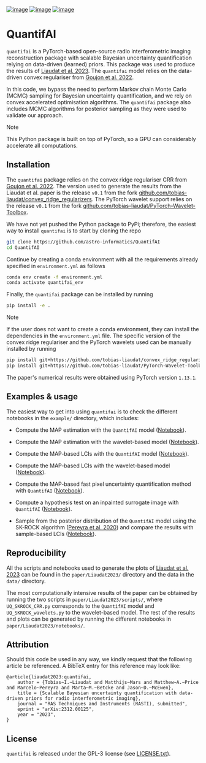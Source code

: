 [![image](https://img.shields.io/badge/GitHub-quantifai-brightgreen.svg?style=flat)](https://github.com/astro-informatics/quantifai) [![image](https://img.shields.io/badge/License-GPL-blue.svg?style=flat)](https://github.com/astro-informatics/quantifai/blob/main/LICENSE.txt) [![image](https://img.shields.io/badge/arXiv-2312.00125-red.svg?style=flat)]( https://arxiv.org/abs/2312.00125)  


# QuantifAI

`quantifai` is a PyTorch-based open-source radio interferometric imaging reconstruction package with scalable Bayesian uncertainty quantification relying on data-driven (learned) priors. This package was used to produce the results of [Liaudat et al. 2023](https://arxiv.org/abs/2312.00125). The `quantifai` model relies on the data-driven convex regulariser from [Goujon et al. 2022](https://arxiv.org/abs/2211.12461).

In this code, we bypass the need to perform Markov chain Monte Carlo (MCMC) sampling for Bayesian uncertainty quantification, and we rely on convex accelerated optimisation algorithms. The `quantifai` package also includes MCMC algorithms for posterior sampling as they were used to validate our approach.

> [!NOTE]  
> This Python package is built on top of PyTorch, so a GPU can considerably accelerate all computations. 


## Installation

The `quantifai` package relies on the convex ridge regulariser CRR from [Goujon et al. 2022](https://arxiv.org/abs/2211.12461). The version used to generate the results from the Liaudat et al. paper is the release `v0.1` from the fork [github.com/tobias-liaudat/convex_ridge_regularizers](https://github.com/tobias-liaudat/convex_ridge_regularizers). The PyTorch wavelet support relies on the release `v0.1` from the fork [github.com/tobias-liaudat/PyTorch-Wavelet-Toolbox](https://github.com/tobias-liaudat/PyTorch-Wavelet-Toolbox).

We have not yet pushed the Python package to PyPi; therefore, the easiest way to install `quantifai` is to start by cloning the repo

```bash
git clone https://github.com/astro-informatics/QuantifAI
cd QuantifAI
```

Continue by creating a conda environment with all the requirements already specified in `environment.yml` as follows

```bash
conda env create -f environment.yml
conda activate quantifai_env
```

Finally, the `quantifai` package can be installed by running

```bash
pip install -e .
```


> [!NOTE]  
> If the user does not want to create a conda environment, they can install the dependencies in the `environment.yml` file. The specific version of the convex ridge regulariser and the PyTorch wavelets used can be manually installed by running
> ```bash
> pip install git+https://github.com/tobias-liaudat/convex_ridge_regularizers@v0.1
> pip install git+https://github.com/tobias-liaudat/PyTorch-Wavelet-Toolbox@v0.1
> ```

The paper's numerical results were obtained using PyTorch version `1.13.1`.


## Examples & usage

The easiest way to get into using `quantifai` is to check the different notebooks in the `example/` directory, which includes:

- Compute the MAP estimation with the `QuantifAI` model ([Notebook](https://github.com/astro-informatics/QuantifAI/blob/main/examples/RI_imaging_QuantifAI_MAP_estimation.ipynb)).
- Compute the MAP estimation with the wavelet-based model ([Notebook](https://github.com/astro-informatics/QuantifAI/blob/main/examples/RI_imaging_wavelets_MAP_estimation.ipynb)).

- Compute the MAP-based LCIs with the `QuantifAI` model ([Notebook](https://github.com/astro-informatics/QuantifAI/blob/main/examples/RI_imaging_QuantifAI_LCIs.ipynb)).
- Compute the MAP-based LCIs with the wavelet-based model ([Notebook](https://github.com/astro-informatics/QuantifAI/blob/main/examples/RI_imaging_wavelets_MAP_estimation.ipynb)).
- Compute the MAP-based fast pixel uncertainty quantification method with `QuantifAI` ([Notebook](https://github.com/astro-informatics/QuantifAI/blob/main/examples/RI_imaging_QuantifAI_fast_pixel_UQ.ipynb)).
- Compute a hypothesis test on an inpainted surrogate image with `QuantifAI` ([Notebook](https://github.com/astro-informatics/QuantifAI/blob/main/examples/RI_imaging_QuantifAI_hypothesis_test)).
- Sample from the posterior distribution of the `QuantifAI` model using the SK-ROCK algorithm ([Pereyra et al. 2020](https://doi.org/10.1137/19M1283719)) and compare the results with sample-based LCIs ([Notebook](https://github.com/astro-informatics/QuantifAI/blob/main/examples/RI_imaging_QuantifAI_sampling)).


## Reproducibility

All the scripts and notebooks used to generate the plots of [Liaudat et al. 2023](https://arxiv.org/abs/2312.00125) can be found in the `paper/Liaudat2023/` directory and the data in the `data/` directory.

The most computationally intensive results of the paper can be obtained by running the two scripts in `paper/Liaudat2023/scripts/`, where `UQ_SKROCK_CRR.py` corresponds to the `QuantifAI` model and `UQ_SKROCK_wavelets.py` to the wavelet-based model. The rest of the results and plots can be generated by running the different notebooks in `paper/Liaudat2023/notebooks/`.


## Attribution

Should this code be used in any way, we kindly request that the following article be referenced. A BibTeX entry for this reference may look like:

```
@article{liaudat2023:quantifai, 
    author = {Tobías~I.~Liaudat and Matthijs~Mars and Matthew~A.~Price and Marcelo~Pereyra and Marta~M.~Betcke and Jason~D.~McEwen},
    title = {Scalable Bayesian uncertainty quantification with data-driven priors for radio interferometric imaging},
    journal = "RAS Techniques and Instruments (RASTI), submitted",
    eprint = "arXiv:2312.00125",
    year = "2023",
}
```

## License

`quantifai` is released under the GPL-3 license (see [LICENSE.txt](https://github.com/astro-informatics/QuantifAI/blob/main/LICENSE.txt)).

